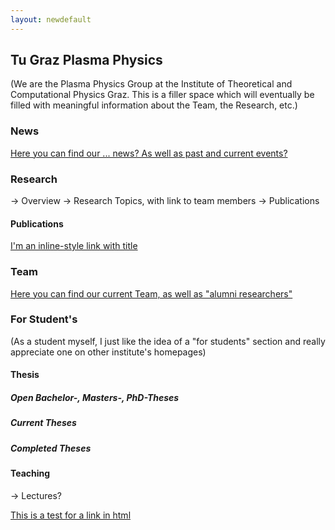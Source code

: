 ```yaml
---
layout: newdefault
---
```

## Tu Graz Plasma Physics

(We are the Plasma Physics Group at the Institute of Theoretical and Computational Physics Graz.
This is a filler space which will eventually be filled with meaningful information about the Team, the Research, etc.)

### News
[Here you can find our ... news? As well as past and current events?](main/news.md "TUG ITP Plasma News")

### Research

-> Overview
-> Research Topics, with link to team members
-> Publications
#### Publications
[I'm an inline-style link with title](/publications.md "TUG ITP Plasma Publications")

### Team
[Here you can find our current Team, as well as "alumni researchers"](/team/team.md "TUG ITP Plasma Group")

### For Student's

(As a student myself, I just like the idea of a "for students" section and really appreciate one on other institute's homepages)

#### Thesis 
  ##### Open Bachelor-, Masters-, PhD-Theses
  ##### Current Theses
  ##### Completed Theses
#### Teaching
-> Lectures?

<a href = "news.md">This is a test for a link in html</a>
